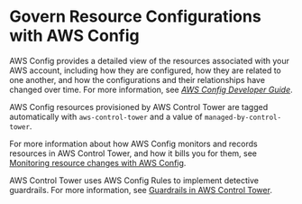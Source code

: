 # Govern Resource Configurations with AWS Config<a name="config"></a>

AWS Config provides a detailed view of the resources associated with your AWS account, including how they are configured, how they are related to one another, and how the configurations and their relationships have changed over time\. For more information, see *[AWS Config Developer Guide](https://docs.aws.amazon.com/config/latest/developerguide/)*\.

AWS Config resources provisioned by AWS Control Tower are tagged automatically with `aws-control-tower` and a value of `managed-by-control-tower`\.

For more information about how AWS Config monitors and records resources in AWS Control Tower, and how it bills you for them, see [Monitoring resource changes with AWS Config](monitoring-with-config.md)\.

AWS Control Tower uses AWS Config Rules to implement detective guardrails\. For more information, see [Guardrails in AWS Control Tower](guardrails.md)\. 
